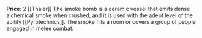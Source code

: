**Price**: 2 [[Thaler]]
The smoke bomb is a ceramic vessel that emits dense alchemical smoke when crushed, and it is used with the adept level of the ability [[Pyrotechnics]]. The smoke fills a room or covers a group of people engaged in melee combat.
